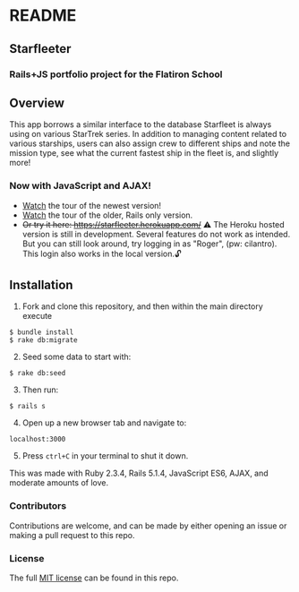 # README

## Starfleeter
### Rails+JS portfolio project for the Flatiron School

## Overview
This app borrows a similar interface to the database Starfleet is always using on various StarTrek series.  In addition to managing content related to various starships, users can also assign crew to different ships and note the mission type, see what the current fastest ship in the fleet is, and slightly more!
### Now with JavaScript and AJAX!

* [Watch](https://www.youtube.com/watch?v=nfABtDst394) the tour of the newest version!
* [Watch](https://www.youtube.com/watch?v=STRKKznhV9Y) the tour of the older, Rails only version.
* ~~Or try it here: https://starfleeter.herokuapp.com/~~ :warning: The Heroku hosted version is still in development.  Several features do not work as intended.  But you can still look around, try logging in as "Roger", (pw: cilantro).  This login also works in the local version.:unlock:
## Installation
1. Fork and clone this repository, and then within the main directory execute
```
$ bundle install
$ rake db:migrate
```
2. Seed some data to start with:
```
$ rake db:seed
```
3. Then run:
```
$ rails s
```
4. Open up a new browser tab and navigate to:
```
localhost:3000
```
5. Press `ctrl+C` in your terminal to shut it down.

This was made with Ruby 2.3.4, Rails 5.1.4, JavaScript ES6, AJAX, and moderate amounts of love.

### Contributors
Contributions are welcome, and can be made by either opening an issue or making a pull request to this repo.

### License
The full [MIT license](https://github.com/ddhogan/starfleeter/blob/master/LICENSE) can be found in this repo.
